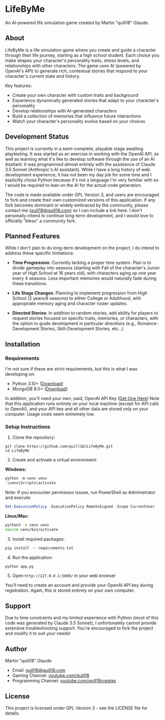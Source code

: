 # LifeByMe

An AI-powered life simulation game created by Martin "quill18" Glaude.

## About

LifeByMe is a life simulation game where you create and guide a character through their life journey, starting as a high school student. Each choice you make shapes your character's personality traits, stress levels, and relationships with other characters. The game uses AI (powered by OpenAI's API) to generate rich, contextual stories that respond to your character's current state and history.

Key features:
- Create your own character with custom traits and background
- Experience dynamically generated stories that adapt to your character's personality
- Develop relationships with AI-generated characters
- Build a collection of memories that influence future interactions
- Watch your character's personality evolve based on your choices

## Development Status

This project is currently in a semi-complete, playable stage awaiting playtesting. It was started as an exercise in working with the OpenAI API, as well as learning what it's like to develop software through the use of an AI Assitant: It was programmed almost entirely with the assistance of Claude 3.5 Sonnet (Anthropic's AI assistant). While I have a long history of web development experience, it has not been my day job for some time and I explicitly chose Python because it's not a language I'm very familiar with so I would be required to lean on the AI for the actual code generation.

The code is made available under GPL Version 3, and users are encouraged to fork and create their own customized versions of this application. If any fork becomes dominant or widely embraced by the community, please contact me (quill18@quill18.com) so I can include a link here. I don't personally intend to continue long-term development, and I would love to officially "bless" a community fork.

## Planned Features

While I don't plan to do long-term development on the project, I do intend to address these specific limitations:

* **Time Progression**: Currently lacking a proper time system. Plan is to divide gameplay into seasons (starting with Fall of the character's Junior year of High School at 16 years old), with characters aging up one year every 4 seasons. Less important memories would naturally fade during these transitions.

* **Life Stage Changes**: Planning to implement progression from High School (2 years/8 seasons) to either College or Adulthood, with appropriate memory aging and character roster updates.

* **Directed Stories**: In addition to random stories, add ability for players to request stories focused on specific traits, memories, or characters, with the option to guide development in particular directions (e.g., Romance-Development Stories, Skill-Development Stories, etc...)

## Installation

### Requirements

I'm not sure if these are strict requirements, but this is what I was developing on:
- Python 3.10+ ([Download](https://www.python.org/downloads/))
- MongoDB 8.0+ ([Download](https://www.mongodb.com/try/download/community))

In addition, you'll need your own, paid, OpenAI API Key ([Get One Here](https://platform.openai.com/api-keys)) Note that this application runs entirely on your local machine (except for API calls to OpenAI), and your API key and all other data are stored only on your computer. Usage costs seem extremely low.

### Setup Instructions

1. Clone the repository:
```
git clone https://github.com/quill18/LifeByMe.git
cd LifeByMe
```

2. Create and activate a virtual environment:

**Windows:**
```powershell
python -m venv venv
.\venv\Scripts\activate
```
Note: If you encounter permission issues, run PowerShell as Administrator and execute:
```powershell
Set-ExecutionPolicy -ExecutionPolicy RemoteSigned -Scope CurrentUser
```

**Linux/Mac:**
```bash
python3 -m venv venv
source venv/bin/activate
```

3. Install required packages:
```bash
pip install -r requirements.txt
```

4. Run the application:
```bash
python app.py
```

5. Open `http://127.0.0.1:5000/` in your web browser

You'll need to create an account and provide your OpenAI API key during registration. Again, this is stored entirely on your own computer.

## Support

Due to time constraints and my limited experience with Python (most of this code was generated by Claude 3.5 Sonnet), I unfortunately cannot provide extensive troubleshooting support. You're encouraged to fork the project and modify it to suit your needs!

## Author

Martin "quill18" Glaude
- Email: quill18@quill18.com
- Gaming Channel: [youtube.com/quill18](https://youtube.com/quill18)
- Programming Channel: [youtube.com/quill18creates](https://youtube.com/quill18creates)

## License

This project is licensed under GPL Version 3 - see the LICENSE file for details.
